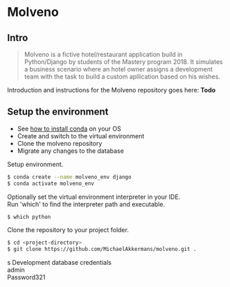 # Molveno

## Intro
>Molveno is a fictive hotel/restaurant application build in Python/Django by students of the Mastery program 2018.
>It simulates a business scenario where an hotel owner assigns a development team with the task to build a custom apllication based on his wishes.

Introduction and instructions for the Molveno repository goes here:
**Todo**

## Setup the environment
* See [how to install conda](https://conda.io/docs/user-guide/install/index.html) on your OS
* Create and switch to the virtual environment
* Clone the molveno repository
* Migrate any changes to the database

Setup environment.
```sh
$ conda create --name molveno_env django
$ conda activate molveno_env

```

Optionally set the virtual environment interpreter in your IDE.  
Run 'which' to find the interpreter path and executable.

```sh
$ which python
``` 

Clone the repository to your project folder.
```sh
$ cd <project-directory>
$ git clone https://github.com/MichaelAkkermans/molveno.git .
```
s
Development database credentials  
admin  
Password321
